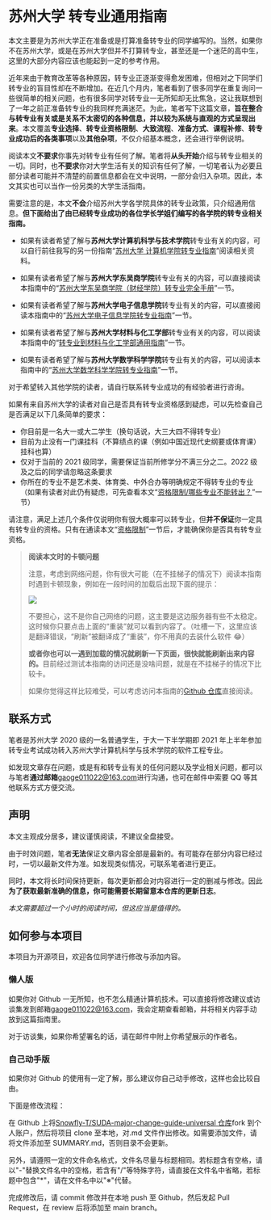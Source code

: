 # 苏州大学 转专业通用指南

本文主要是为苏州大学正在准备或是打算准备转专业的同学编写的。当然，如果你不在苏州大学，或是在苏州大学但并不打算转专业，甚至还是一个迷茫的高中生，这里的大部分内容应该也能起到一定的参考作用。

近年来由于教育改革等各种原因，转专业正逐渐变得愈发困难，但相对之下同学们转专业的盲目性却在不断增加。在近几个月内，笔者看到了很多同学在重复询问一些很简单的相关问题，也有很多同学对转专业一无所知却无比焦急，这让我联想到了一年之前正准备转专业的我同样充满迷茫。为此，笔者写下这篇文章，**旨在整合与转专业有关或是关系不太密切的各种信息，并以较为系统与直观的方式呈现出来**。本文覆盖**专业选择**、**转专业资格限制**、**大致流程**、**准备方式**、**课程补修**、**转专业成功后的各类事项**以及**其他杂项**，不仅介绍基本概念，还会进行举例说明。

阅读本文**不要求**你事先对转专业有任何了解。笔者将**从头开始**介绍与转专业相关的一切。同时，也**不要求**你对大学生活有关的知识有任何了解，一切笔者认为必要且部分读者可能并不清楚的前置信息都会在文中说明，一部分会归入杂项。因此，本文其实也可以当作一份另类的大学生活指南。

需要注意的是，本文**不会**介绍苏州大学各学院具体的转专业政策，只介绍通用信息。**但下面给出了由已经转专业成功的各位学长学姐们编写的各学院的转专业相关指南。**

- 如果有读者希望了解与**苏州大学计算机科学与技术学院**转专业有关的内容，可以自行前往我写的另一份指南“[苏州大学 计算机学院转专业指南](https://gaoge011022.gitbook.io/suda-major-change-guide-cs)”阅读相关资料。

- 如果有读者希望了解与**苏州大学东吴商学院**转专业有关的内容，可以直接阅读本指南中的“[苏州大学东吴商学院（财经学院）转专业完全手册](苏州大学东吴商学院（财经学院）转专业完全手册/README.md)”一节。

- 如果有读者希望了解与**苏州大学电子信息学院**转专业有关的内容，可以直接阅读本指南中的“[苏州大学电子信息学院转专业指南](苏州大学电子信息学院转专业指南/README.md)”一节。

- 如果有读者希望了解与**苏州大学材料与化工学部**转专业有关的内容，可以阅读本指南中的“[转专业到材料与化工学部通用指南](转专业到材料与化工学部通用指南/README.md)”一节。
-  如果有读者希望了解与**苏州大学数学科学学院**转专业有关的内容，可以阅读本指南中的“[苏州大学数学科学学院转专业指南](苏州大学数学科学学院转专业指南/README.md)”一节。


对于希望转入其他学院的读者，请自行联系转专业成功的有经验者进行咨询。

如果有来自苏州大学的读者对自己是否具有转专业资格感到疑虑，可以先检查自己是否满足以下几条简单的要求：

- 你目前是一名大一或大二学生（换句话说，大三大四不得转专业）
- 目前为止没有一门课挂科（不算绩点的课（例如中国近现代史纲要或体育课）挂科也算）
- 仅对于当前的 2021 级同学，需要保证当前所修学分不满三分之二。2022 级及之后的同学请忽略这条要求
- 你所在的专业不是艺术类、体育类、中外合办等明确规定不得转专业的专业（如果有读者对此仍有疑虑，可先查看本文“[资格限制/哪些专业不能转出？](资格限制/哪些专业不能转出？.md)”一节）

请注意，满足上述几个条件仅说明你有很大概率可以转专业，但**并不保证**你一定具有转专业的资格。只有在通读本文“[资格限制](资格限制/R)”一节后，才能确保你是否具有转专业资格。

> **阅读本文时的卡顿问题**
>
> 注意，考虑到网络问题，你有很大可能（在不挂梯子的情况下）阅读本指南时遇到卡顿现象，例如在一段时间的加载后出现下面的提示：
>
> ![](https://s3.bmp.ovh/imgs/2022/06/16/b7b8ad38e67fb081.png)
>
> 不要担心，这不是你自己网络的问题，这主要是这边服务器有些不太稳定。这时候你只要点击上面的“重装”就可以看到内容了。（吐槽一下，这里应该是翻译错误，“刷新”被翻译成了“重装”，你不用真的去装什么软件 😂）
>
> <b>或者你也可以一遇到加载的情况就刷新一下页面，很快就能刷新出来内容的。</b>目前经过测试本指南的访问还是没啥问题，就是在不挂梯子的情况下比较卡。
>
> 如果你觉得这样比较难受，可以考虑访问本指南的[Github 仓库](https://github.com/Snowfly-T/SUDA-major-change-guide-universal)直接阅读。

## 联系方式

笔者是苏州大学 2020 级的一名普通学生，于大一下半学期即 2021 年上半年参加转专业考试成功转入苏州大学计算机科学与技术学院的软件工程专业。

如发现文章存在问题，或是有和转专业有关的任何问题以及学业相关问题，都可以与笔者**通过邮箱**[gaoge011022@163.com](mailto:gaoge011022@163.com)进行沟通，也可在邮件中索要 QQ 等其他联系方式方便交流。

## 声明

本文主观成分居多，建议谨慎阅读，不建议全盘接受。

由于时效问题，笔者**无法**保证文章内容全部是最新的。有可能存在部分内容已经过时，一切以最新文件为准。如发现类似情况，可联系笔者进行更正。

同时，本文将长时间保持更新，每次更新都会对内容进行一定的删减与修改。因此**为了获取最新准确的信息，你可能需要长期留意本仓库的更新日志**。

_本文需要超过一个小时的阅读时间，但这应当是值得的。_

## 如何参与本项目

本项目为开源项目，欢迎各位同学进行修改与添加内容。

### 懒人版

如果你对 Github 一无所知，也不怎么精通计算机技术。可以直接将修改建议或访谈集发到邮箱[gaoge011022@163.com](mailto:gaoge011022@163.com)，我会定期查看邮箱，并将相关内容手动放到这篇指南里。

对于访谈集，如果你希望署名的话，请在邮件中附上你希望展示的作者名。

### 自己动手版

如果你对 Github 的使用有一定了解，那么建议你自己动手修改，这样也会比较自由。

下面是修改流程：

在 Github 上将[Snowfly-T/SUDA-major-change-guide-universal 仓库](https://github.com/Snowfly-T/SUDA-major-change-guide-universal)fork 到个人账户，然后将项目 clone 至本地，对.md 文件作出修改。如需要添加文件，请将文件添加至 SUMMARY.md，否则目录不会更新。

另外，请遵照一定的文件命名格式，文件名尽量与标题相同。若标题含有空格，请以"-"替换文件名中的空格，若含有"/"等特殊字符，请直接在文件名中省略，若标题中包含"\*"，请在文件名中以"※"代替。

完成修改后，请 commit 修改并在本地 push 至 Github，然后发起 Pull Request，在 review 后将添加至 main branch。
